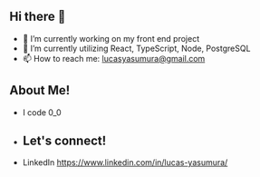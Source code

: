 ## Hi there 👋

- 🔭 I’m currently working on my front end project
- 🌱 I’m currently utilizing React, TypeScript, Node, PostgreSQL
- 📫 How to reach me: lucasyasumura@gmail.com

## About Me!
- I code 0_0

- ## Let's connect!
- LinkedIn https://www.linkedin.com/in/lucas-yasumura/
<!--
**LukeYasu/LukeYasu** is a ✨ _special_ ✨ repository because its `README.md` (this file) appears on your GitHub profile.

Here are some ideas to get you started:

- 👯 I’m looking to collaborate on ...
- 🤔 I’m looking for help with ...
- 💬 Ask me about ...
- 😄 Pronouns: ...
- ⚡ Fun fact: ...
-->
